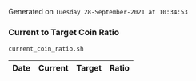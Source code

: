 Generated on `Tuesday 28-September-2021 at 10:34:53`

### Current to Target Coin Ratio
`current_coin_ratio.sh`

Date|Current|Target|Ratio
---|---|---|---
